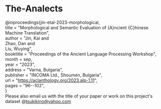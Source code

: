 # The-Analects    
@inproceedings{jin-etal-2023-morphological,    
    title = "Morphological and Semantic Evaluation of {A}ncient {C}hinese Machine Translation",        
    author = "Jin, Kai  and    
      Zhao, Dan  and    
      Liu, Wuying",    
    booktitle = "Proceedings of the Ancient Language Processing Workshop",    
    month = sep,    
    year = "2023",    
    address = "Varna, Bulgaria",    
    publisher = "INCOMA Ltd., Shoumen, Bulgaria",    
    url = "https://aclanthology.org/2023.alp-1.11",    
    pages = "96--102",    
}    
Please also email us with the title of your paper or work on this project's dataset @tsukikino@yahoo.com
